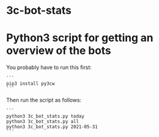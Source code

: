 # 3c-bot-stats
# Python3 script for getting an overview of the bots

You probably have to run this first:

    ```
    pip3 install py3cw
    ```

Then run the script as follows:

    ```
    python3 3c_bot_stats.py today
    python3 3c_bot_stats.py all
    python3 3c_bot_stats.py 2021-05-31
    ```

